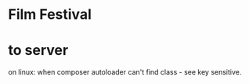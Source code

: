 # Film Festival

# to server
on linux: when composer autoloader can't find class - see key sensitive.
